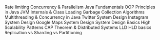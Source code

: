  
Rate limiting
Concurrency & Parallelism
Java Fundamentals
OOP Principles in Java
JVM Internals & Class Loading
Garbage Collection Algorithms
Multithreading & Concurrency in Java
Twitter System Design
Instagram System Design
Google Maps System Design
System Design Basics
High Scalability Patterns
CAP Theorem & Distributed Systems
LLD HLD basics
Replication vs Sharding vs Partitioning
